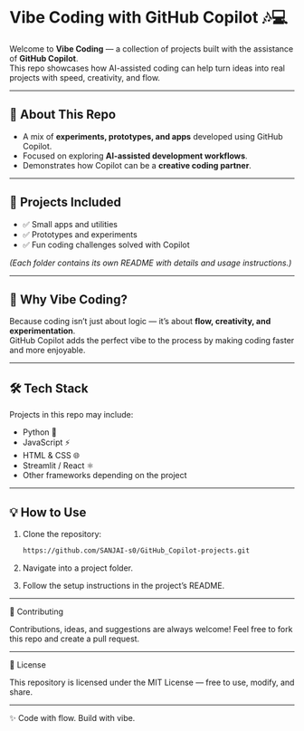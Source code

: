 # Vibe Coding with GitHub Copilot 🎶💻

Welcome to **Vibe Coding** — a collection of projects built with the assistance of **GitHub Copilot**.  
This repo showcases how AI-assisted coding can help turn ideas into real projects with speed, creativity, and flow.

---

## 🚀 About This Repo
- A mix of **experiments, prototypes, and apps** developed using GitHub Copilot.  
- Focused on exploring **AI-assisted development workflows**.  
- Demonstrates how Copilot can be a **creative coding partner**.  

---

## 📂 Projects Included
- ✅ Small apps and utilities  
- ✅ Prototypes and experiments  
- ✅ Fun coding challenges solved with Copilot  

*(Each folder contains its own README with details and usage instructions.)*

---

## 🎯 Why Vibe Coding?
Because coding isn’t just about logic — it’s about **flow, creativity, and experimentation**.  
GitHub Copilot adds the perfect vibe to the process by making coding faster and more enjoyable.

---

## 🛠️ Tech Stack
Projects in this repo may include:
- Python 🐍
- JavaScript ⚡
- HTML & CSS 🌐
- Streamlit / React ⚛️
- Other frameworks depending on the project  

---

## 💡 How to Use
1. Clone the repository:  
   ```bash
   https://github.com/SANJAI-s0/GitHub_Copilot-projects.git

2. Navigate into a project folder.

3. Follow the setup instructions in the project’s README.

---

🤝 Contributing

  Contributions, ideas, and suggestions are always welcome!
Feel free to fork this repo and create a pull request.

---

📜 License

This repository is licensed under the MIT License — free to use, modify, and share.

---

✨ Code with flow. Build with vibe.

